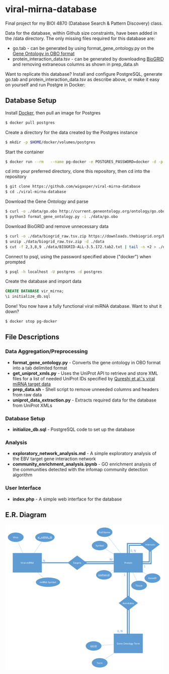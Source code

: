 # viral-mirna-database
Final project for my BIOI 4870 (Database Search & Pattern Discovery) class. 

Data for the database, within Github size constraints, have been added in the /data directory. The only missing files required for this database are:

* go.tab - can be generated by using format_gene_ontology.py on the [Gene Ontology in OBO format](http://current.geneontology.org/ontology/go.obo)
* protein_interaction_data.tsv - can be generated by downloading [BioGRID](https://downloads.thebiogrid.org/BioGRID/Release-Archive/BIOGRID-3.5.172/) and removing extraneous columns as shown in prep_data.sh

Want to replicate this database? Install and configure PostgreSQL, generate go.tab and protein_interaction_data.tsv as describe above, or make it easy on yourself and run Postgre in Docker:

## Database Setup
Install [Docker](https://www.docker.com/), then pull an image for Postgres
```bash
$ docker pull postgres
```
Create a directory for the data created by the Postgres instance
```bash
$ mkdir -p $HOME/docker/volumes/postgres
```
Start the container
```bash
$ docker run --rm   --name pg-docker -e POSTGRES_PASSWORD=docker -d -p 5432:5432 -v $HOME/docker/volumes/postgres:/var/lib/postgresql/data  postgres
```
cd into your preferred directory, clone this repository, then cd into the repository
```bash
$ git clone https://github.com/wigasper/viral-mirna-database
$ cd ./viral-mirna-database
```
Download the Gene Ontology and parse
```bash
$ curl -o ./data/go.obo http://current.geneontology.org/ontology/go.obo
$ python3 format_gene_ontology.py -i ./data/go.obo
```
Download BioGRID and remove unnecessary data
```bash
$ curl -o ./data/biogrid_raw.tsv.zip https://downloads.thebiogrid.org/Download/BioGRID/Release-Archive/BIOGRID-3.5.172/BIOGRID-ALL-3.5.172.tab2.zip
$ unzip ./data/biogrid_raw.tsv.zip -d ./data
$ cut -f 2,3,8,9 ./data/BIOGRID-ALL-3.5.172.tab2.txt | tail -n +2 > ./data/protein_interaction_data.tsv
```
Connect to psql, using the password specified above ("docker") when prompted
```bash
$ psql -h localhost -U postgres -d postgres
```
Create the database and import data
```sql
CREATE DATABASE vir_mirna;
\i initialize_db.sql
```
Done! You now have a fully functional viral miRNA database. 
Want to shut it down?
```bash
$ docker stop pg-docker
```

## File Descriptions
### Data Aggregation/Preprocessing
* **format_gene_ontology.py** - Converts the gene ontology in OBO format into a tab delimited format  
* **get_uniprot_xmls.py** - Uses the UniProt API to retrieve and store XML files for a list of needed UniProt IDs specified by [Qureshi et al.'s viral miRNA target data](http://crdd.osdd.net/servers/virmirna/)   
* **prep_data.sh** - Shell script to remove unneeded columns and headers from raw data  
* **uniprot_data_extraction.py** - Extracts required data for the database from UniProt XMLs  

### Database Setup
* **initialize_db.sql** - PostgreSQL code to set up the database 

### Analysis
* **exploratory_network_analysis.md** - A simple exploratory analysis of the EBV target gene interaction network
* **community_enrichment_analysis.ipynb** - GO enrichment analysis of the communities detected with the infomap community detection algorithm

### User Interface
* **index.php** - A simple web interface for the database

## E.R. Diagram
![Alt text](er_diagram.png?raw=true)
